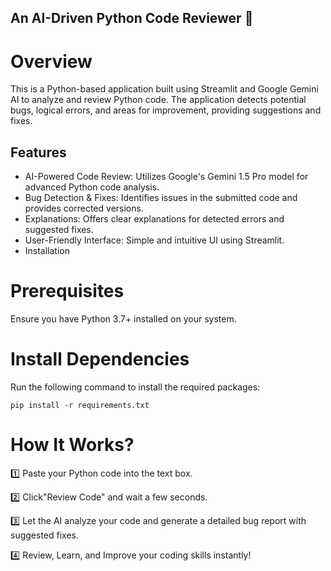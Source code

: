 ## An AI-Driven Python Code Reviewer 🚀
# Overview
This is a Python-based application built using Streamlit and Google Gemini AI to analyze and review Python code. The application detects potential bugs, logical errors, and areas for improvement, providing suggestions and fixes.

## Features
 * AI-Powered Code Review: Utilizes Google's Gemini 1.5 Pro model for advanced Python code analysis.
 * Bug Detection & Fixes: Identifies issues in the submitted code and provides corrected versions.
 * Explanations: Offers clear explanations for detected errors and suggested fixes.
 * User-Friendly Interface: Simple and intuitive UI using Streamlit.
 * Installation
 # Prerequisites
Ensure you have Python 3.7+ installed on your system.

# Install Dependencies
Run the following command to install the required packages:

 ```pip install -r requirements.txt```

# How It Works? 
1️⃣ Paste your Python code into the text box.

2️⃣ Click"Review Code" and wait a few seconds.

3️⃣ Let the AI analyze your code and generate a detailed bug report with suggested fixes.

4️⃣ Review, Learn, and Improve your coding skills instantly!
